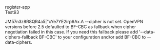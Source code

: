 register-app
<br>
Test93


JM57n3z8R8QR4a5|"cYe7YE2irp9Ax.A
--cipher is not set. OpenVPN versions before 2.5 defaulted to BF-CBC as fallback when cipher negotiation failed in this case. If you need this fallback please add '--data-ciphers-fallback BF-CBC' to your configuration and/or add BF-CBC to --data-ciphers.

